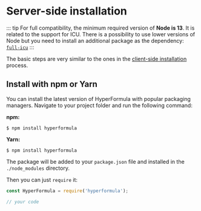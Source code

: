 # Server-side installation

::: tip
For full compatibility, the minimum required version of **Node is 13**.
It is related to the support for ICU. There is a possibility to use
lower versions of Node but you need to install an additional package
as the dependency: [`full-icu`](https://github.com/unicode-org/full-icu-npm)
:::

The basic steps are very similar to the ones in the
[client-side installation](client-side-installation.md) process.

## Install with npm or Yarn

You can install the latest version of HyperFormula with popular
packaging managers. Navigate to your project folder and run the
following command:
  
**npm:**

```
$ npm install hyperformula
```

**Yarn:**

```
$ npm install hyperformula
```

The package will be added to your `package.json` file and installed in
the `./node_modules` directory.

Then you can just `require` it:

```javascript
const HyperFormula = require('hyperformula');

// your code
```